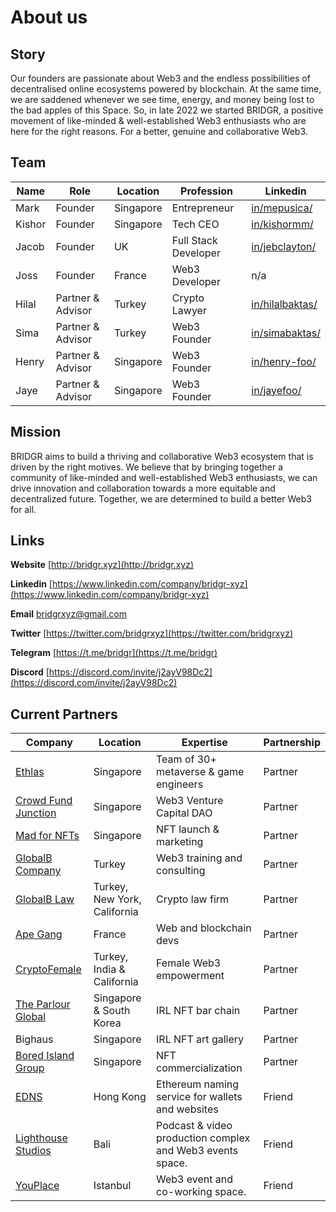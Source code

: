 # About us

## Story

Our founders are passionate about Web3 and the endless possibilities of decentralised online ecosystems powered by blockchain. At the same time, we are saddened whenever we see time, energy, and money being lost to the bad apples of this Space. So, in late 2022 we started BRIDGR, a positive movement of like-minded & well-established Web3 enthusiasts who are here for the right reasons. For a better, genuine and collaborative Web3.



## Team

| Name   | Role              | Location  | Profession           | Linkedin                                                    |
| ------ | ----------------- | --------- | -------------------- | ----------------------------------------------------------- |
| Mark   | Founder           | Singapore | Entrepreneur         | [in/mepusica/](https://www.linkedin.com/in/mepusica/)       |
| Kishor | Founder           | Singapore | Tech CEO             | [in/kishormm/](https://www.linkedin.com/in/kishormm/)       |
| Jacob  | Founder           | UK        | Full Stack Developer | [in/jebclayton/](https://www.linkedin.com/in/jebclayton/)   |
| Joss   | Founder           | France    | Web3 Developer       | n/a                                                         |
| Hilal  | Partner & Advisor | Turkey    | Crypto Lawyer        | [in/hilalbaktas/](https://www.linkedin.com/in/hilalbaktas/) |
| Sima   | Partner & Advisor | Turkey    | Web3 Founder         | [in/simabaktas/](https://www.linkedin.com/in/simabaktas/)   |
| Henry  | Partner & Advisor | Singapore | Web3 Founder         | [in/henry-foo/](https://www.linkedin.com/in/henry-foo/)     |
| Jaye   | Partner & Advisor | Singapore | Web3 Founder         | [in/jayefoo/](https://www.linkedin.com/in/jayefoo/)         |



## Mission

BRIDGR aims to build a thriving and collaborative Web3 ecosystem that is driven by the right motives. We believe that by bringing together a community of like-minded and well-established Web3 enthusiasts, we can drive innovation and collaboration towards a more equitable and decentralized future. Together, we are determined to build a better Web3 for all.



## Links

**Website** [http://bridgr.xyz](http://bridgr.xyz)

**Linkedin** [https://www.linkedin.com/company/bridgr-xyz](https://www.linkedin.com/company/bridgr-xyz)

**Email** [bridgrxyz@gmail.com](mailto:bridgrxyz@gmail.com)

**Twitter** [https://twitter.com/bridgrxyz](https://twitter.com/bridgrxyz)

**Telegram** [https://t.me/bridgr](https://t.me/bridgr)

**Discord** [https://discord.com/invite/j2ayV98Dc2](https://discord.com/invite/j2ayV98Dc2)



## Current Partners

| Company                                                   | Location                     | Expertise                                                 | Partnership |
| --------------------------------------------------------- | ---------------------------- | --------------------------------------------------------- | ----------- |
| [Ethlas](https://ethlas.com/)                             | Singapore                    | Team of 30+ metaverse & game engineers                    | Partner     |
| [Crowd Fund Junction](https://www.crowdfundjunction.com/) | Singapore                    | Web3 Venture Capital DAO                                  | Partner     |
| [Mad for NFTs](https://madfornfts.com/)                   | Singapore                    | NFT launch & marketing                                    | Partner     |
| [GlobalB Company](https://globalb.com.tr/)                | Turkey                       | Web3 training and consulting                              | Partner     |
| [GlobalB Law](https://www.globalblaw.com/)                | Turkey, New York, California | Crypto law firm                                           | Partner     |
| [Ape Gang](https://apegang.art/#loaded)                   | France                       | Web and blockchain devs                                   | Partner     |
| [CryptoFemale](https://www.cryptofemale.org/)             | Turkey, India & California   | Female Web3 empowerment                                   | Partner     |
| [The Parlour Global](https://qrco.de/bbJXLk)              | Singapore & South Korea      | IRL NFT bar chain                                         | Partner     |
| Bighaus                                                   | Singapore                    | IRL NFT art gallery                                       | Partner     |
| [Bored Island Group](https://boredisland.group/)          | Singapore                    | NFT commercialization                                     | Partner     |
| [EDNS](https://www.edns.domains/)                         | Hong Kong                    | Ethereum naming service for wallets and websites          | Friend      |
| [Lighthouse Studios](https://wearelight.house/)           | Bali                         | Podcast & video production complex and Web3 events space. | Friend      |
| [YouPlace](https://twitter.com/youplaceapp)               | Istanbul                     | Web3 event and co-working space.                          | Friend      |
